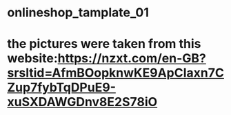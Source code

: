# onlineshop_tamplate_01
# the pictures were taken from this website:https://nzxt.com/en-GB?srsltid=AfmBOopknwKE9ApCIaxn7CZup7fybTqDPuE9-xuSXDAWGDnv8E2S78iO
